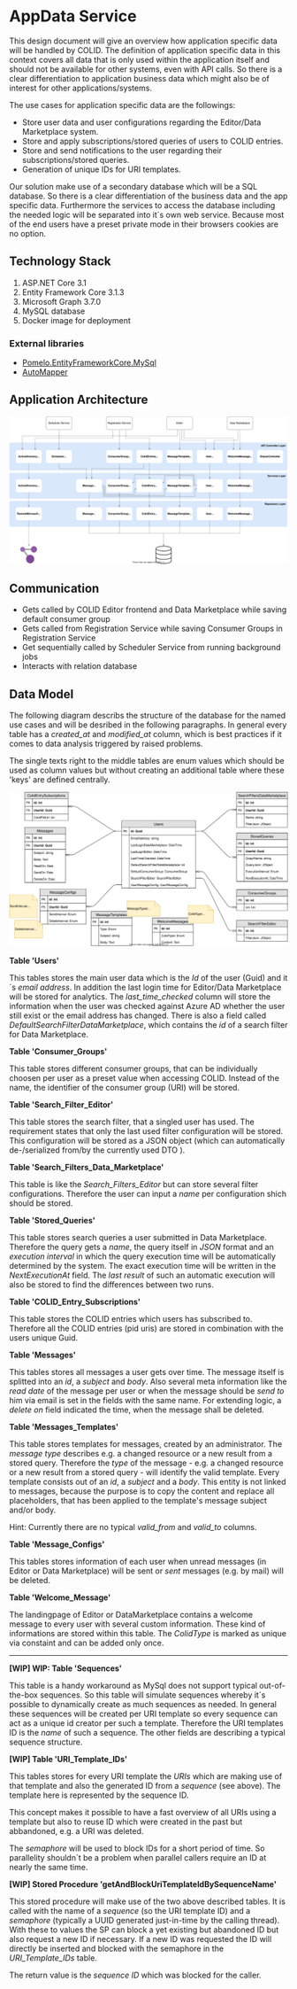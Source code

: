 # AppData Service

This design document will give an overview how application specific data will be handled by COLID. The definition of application specific data in this context covers all data that is only used within the application itself and should not be available for other systems, even with API calls. So there is a clear differentiation to application business data which might also be of interest for other applications/systems.

The use cases for application specific data are the followings:

- Store user data and user configurations regarding the Editor/Data Marketplace system.
- Store and apply subscriptions/stored queries of users to COLID entries.
- Store and send notifications to the user regarding their subscriptions/stored queries.
- Generation of unique IDs for URI templates.

Our solution make use of a secondary database which will be a SQL database. So there is a clear differentiation of the business data and the app specific data. Furthermore the services to access the database including the needed logic will be separated into it´s own web service.
Because most of the end users have a preset private mode in their browsers cookies are no option.

## Technology Stack

1. ASP.NET Core 3.1
1. Entity Framework Core 3.1.3
1. Microsoft Graph 3.7.0
1. MySQL database
1. Docker image for deployment

### External libraries

- [Pomelo.EntityFrameworkCore.MySql](https://github.com/PomeloFoundation/Pomelo.EntityFrameworkCore.MySql)
- [AutoMapper](https://automapper.org/)

## Application Architecture

![Architecture of AppData Service](appdata-service/assets/appdata_architecture-overview.svg)

## Communication

- Gets called by COLID Editor frontend and Data Marketplace while saving default consumer group
- Gets called from Registration Service while saving Consumer Groups in Registration Service
- Get sequentially called by Scheduler Service from running background jobs
- Interacts with relation database

## Data Model

The following diagram describs the structure of the database for the named use cases and will be desribed in the following paragraphs. In general every table has a *created_at* and *modified_at* column, which is best practices if it comes to data analysis triggered by raised problems.

The single texts right to the middle tables are enum values which should be used as column values but without creating an additional table where these 'keys' are defined centrally.

![](appdata-service/assets/appdata_entity-relation-diagram.svg)

**Table 'Users'**

This tables stores the main user data which is the *Id* of the user (Guid) and it´s *email address*. In addition the last login time for Editor/Data Marketplace will be stored for analytics. The *last_time_checked* column will store the information when the user was checked against Azure AD whether the user still exist or the email address has changed. There is also a field called *DefaultSearchFilterDataMarketplace*, which contains the *id* of a search filter for Data Marketplace.

**Table 'Consumer_Groups'**

This table stores different consumer groups, that can be individually choosen per user as a preset value when accessing COLID. Instead of the name, the identifier of the consumer group (URI) will be stored.

**Table 'Search_Filter_Editor'**

This table stores the search filter, that a singled user has used. The requirement states that only the last used filter configuration will be stored. This configuration will be stored as a JSON object (which can automatically de-/serialized from/by the currently used DTO ).

**Table 'Search_Filters_Data_Marketplace'**

This table is like the *Search_Filters_Editor* but can store several filter configurations. Therefore the user can input a *name* per configuration shich should be stored.

**Table 'Stored_Queries'**

This table stores search queries a user submitted in Data Marketplace. Therefore the query gets a *name*, the query itself in *JSON* format and an *execution interval* in which the query execution time will be automatically determined by the system. The exact execution time will be written in the *NextExecutionAt* field. The *last result* of such an automatic execution will also be stored to find the differences between two runs.

**Table 'COLID_Entry_Subscriptions'**

This table stores the COLID entries which users has subscribed to. Therefore all the COLID entries (pid uris) are stored in combination with the users unique Guid.

**Table 'Messages'**

This tables stores all messages a user gets over time. The message itself is splitted into an *id*, a *subject* and *body*. Also several meta information like the *read date* of the message per user or when the message should be *send to* him via email is set in the fields with the same name. For extending logic, a *delete on* field indicated the time, when the message shall be deleted.

**Table 'Messages_Templates'**

This table stores templates for messages, created by an administrator. The *message type* describes e.g. a changed resource or a new result from a stored query. Therefore the *type* of the message - e.g. a changed resource or a new result from a stored query - will identify the valid template. Every template consists out of an *id*, a *subject* and a *body*. This entity is not linked to messages, because the purpose is to copy the content and replace all placeholders, that has been applied to the template's message subject and/or body.

Hint: Currently there are no typical *valid_from* and *valid_to* columns.

**Table 'Message_Configs'**

This tables stores information of each user when unread messages  (in Editor or Data Marketplace) will be sent or *sent* messages (e.g. by mail) will be deleted.

**Table 'Welcome_Message'**

The landingpage of Editor or DataMarketplace contains a welcome message to every user with several custom information. These kind of informations are stored within this table. The *ColidType* is marked as unique via constaint and can be added only once.

---

**[WIP] WIP: Table 'Sequences'**

This table is a handy workaround as MySql does not support typical out-of-the-box sequences. So this table will simulate sequences whereby it´s possible to dynamically create as much sequences as needed. In general these sequences will be created per URI template so every sequence can act as a unique id creator per such a template. Therefore the URI templates ID is the *name* of such a sequence. The other fields are describing a typical sequence structure.

**[WIP] Table 'URI_Template_IDs'**

This tables stores for every URI template the *URIs* which are making use of that template and also the generated ID from a *sequence* (see above). The template here is represented by the sequence ID.

This concept makes it possible to have a fast overview of all URIs using a template but also to reuse ID which were created in the past but abbandoned, e.g. a URI was deleted.

The *semaphore* will be used to block IDs for a short period of time. So parallelity shouldn´t be a problem when parallel callers require an ID at nearly the same time.

**[WIP] Stored Procedure 'getAndBlockUriTemplateIdBySequenceName'**

This stored procedure will make use of the two above described tables. It is called with the name of a  *sequence* (so the URI template ID) and a *semaphore* (typically a UUID generated just-in-time by the calling thread).  With these to values the SP can block a yet existing but abandoned ID but also request a new ID if necessary. If a new ID was requested the ID will directly be inserted and blocked with the semaphore in the *URI_Template_IDs* table.

The return value is the *sequence ID* which was blocked for the caller.



